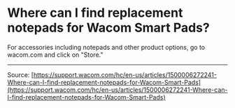 # Where can I find replacement notepads for Wacom Smart Pads?

For accessories including notepads and other product options, go to wacom.com and click on "Store."

---
Source: [https://support.wacom.com/hc/en-us/articles/1500006272241-Where-can-I-find-replacement-notepads-for-Wacom-Smart-Pads](https://support.wacom.com/hc/en-us/articles/1500006272241-Where-can-I-find-replacement-notepads-for-Wacom-Smart-Pads)
